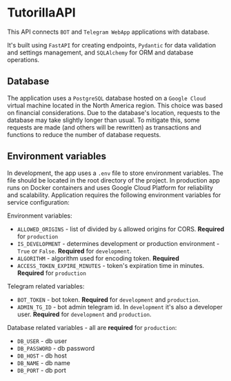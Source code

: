 # TutorillaAPI

This API connects `BOT` and `Telegram WebApp` applications with database.

It's built using `FastAPI` for creating endpoints, `Pydantic` for data validation and settings management, and `SQLAlchemy` for ORM  and database operations.

## Database

The application uses a `PostgreSQL` database hosted on a `Google Cloud` virtual machine located in the North America region.
This choice was based on financial considerations. Due to the database's location, requests to the database may take slightly longer than usual.
To mitigate this, some requests are made (and others will be rewritten) as transactions and functions to reduce the number of database requests.

## Environment variables

In development, the app uses a `.env` file to store environment variables. The file should be located in the root directory of the project.
In production app runs on Docker containers and uses Google Cloud Platform for reliability and scalability.
Application requires the following environment variables for service configuration:

Environment variables:
* `ALLOWED_ORIGINS` - list of divided by `&` allowed origins for CORS. **Required** for `production`
* `IS_DEVELOPMENT` - determines development or production environment - `True` or `False`. **Required** for `development`.
* `ALGORITHM` - algorithm used for encoding token. **Required**
* `ACCESS_TOKEN_EXPIRE_MINUTES` - token's expiration time in minutes. **Required** for `production`

Telegram related variables:

* `BOT_TOKEN` - bot token. **Required** for `development` and `production`.
* `ADMIN_TG_ID` - bot admin telegram id. In `development` it's also a developer user. **Required** for `development` and `production`.

Database related variables - all are **required** for `production`:
* `DB_USER` - db user
* `DB_PASSWORD` - db password
* `DB_HOST` - db host
* `DB_NAME` - db name
* `DB_PORT` - db port

